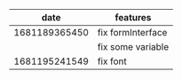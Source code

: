|date|features|
|-------------|--------------------------|
|1681189365450|fix formInterface|
||fix some variable|
|1681195241549|fix font|